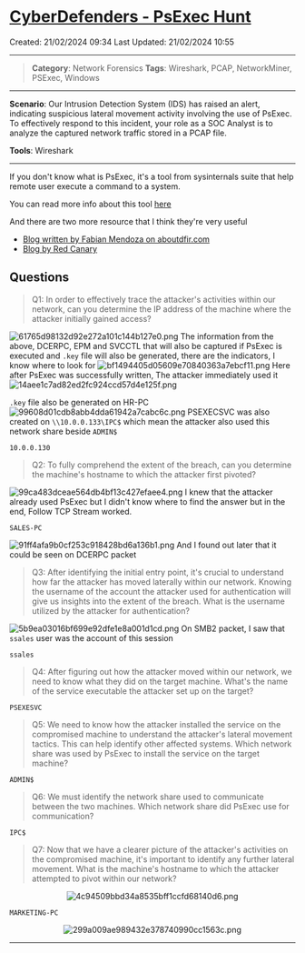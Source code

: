 # [CyberDefenders - PsExec Hunt](https://cyberdefenders.org/blueteam-ctf-challenges/psexec-hunt/)
Created: 21/02/2024 09:34
Last Updated: 21/02/2024 10:55
* * *
>**Category**: Network Forensics
>**Tags**: Wireshark, PCAP, NetworkMiner, PSExec, Windows
* * *
**Scenario**:
Our Intrusion Detection System (IDS) has raised an alert, indicating suspicious lateral movement activity involving the use of PsExec. To effectively respond to this incident, your role as a SOC Analyst is to analyze the captured network traffic stored in a PCAP file.

**Tools**: Wireshark
* * *
If you don't know what is PsExec, it's a tool from sysinternals suite that help remote user execute a command to a system.

You can read more info about this tool [here](https://learn.microsoft.com/en-us/sysinternals/downloads/psexec)

And there are two more resource that I think they're very useful
- [Blog written by Fabian Mendoza on aboutdfir.com](https://aboutdfir.com/the-key-to-identify-psexec/) 
- [Blog by Red Canary](https://redcanary.com/blog/threat-hunting-psexec-lateral-movement/)

## Questions
> Q1: In order to effectively trace the attacker's activities within our network, can you determine the IP address of the machine where the attacker initially gained access?

![61765d98132d92e272a101c144b127e0.png](/resources/61765d98132d92e272a101c144b127e0.png)
The information from the above, DCERPC, EPM and SVCCTL that will also be captured if PsExec is executed and `.key` file will also be generated, there are the indicators, I know where to look for
![bf1494405d05609e70840363a7ebcf11.png](/resources/bf1494405d05609e70840363a7ebcf11.png)
Here after PsExec was successfully written, The attacker immediately used it
![14aee1c7ad82ed2fc924ccd57d4e125f.png](/resources/14aee1c7ad82ed2fc924ccd57d4e125f.png)

`.key` file also be generated on HR-PC
![99608d01cdb8abb4dda61942a7cabc6c.png](/resources/99608d01cdb8abb4dda61942a7cabc6c.png)
PSEXECSVC was also created on `\\10.0.0.133\IPC$` which mean the attacker also used this network share beside `ADMIN$`

```
10.0.0.130
```

> Q2: To fully comprehend the extent of the breach, can you determine the machine's hostname to which the attacker first pivoted?

![99ca483dceae564db4bf13c427efaee4.png](/resources/99ca483dceae564db4bf13c427efaee4.png)
I knew that the attacker already used PsExec but I didn't know where to find the answer but in the end, Follow TCP Stream worked.
```
SALES-PC
```
![91ff4afa9b0cf253c918428bd6a136b1.png](/resources/91ff4afa9b0cf253c918428bd6a136b1.png)
And I found out later that it could be seen on DCERPC packet

> Q3: After identifying the initial entry point, it's crucial to understand how far the attacker has moved laterally within our network. Knowing the username of the account the attacker used for authentication will give us insights into the extent of the breach. What is the username utilized by the attacker for authentication?

![5b9ea03016bf699e92dfe1e8a001d1cd.png](/resources/5b9ea03016bf699e92dfe1e8a001d1cd.png)
On SMB2 packet, I saw that `ssales` user was the account of this session
```
ssales
```

> Q4: After figuring out how the attacker moved within our network, we need to know what they did on the target machine. What's the name of the service executable the attacker set up on the target?
```
PSEXESVC
```

> Q5: We need to know how the attacker installed the service on the compromised machine to understand the attacker's lateral movement tactics. This can help identify other affected systems. Which network share was used by PsExec to install the service on the target machine?
```
ADMIN$
```

> Q6: We must identify the network share used to communicate between the two machines. Which network share did PsExec use for communication?
```
IPC$
```

> Q7: Now that we have a clearer picture of the attacker's activities on the compromised machine, it's important to identify any further lateral movement. What is the machine's hostname to which the attacker attempted to pivot within our network?

<div align=center>

![4c94509bbd34a8535bff1ccfd68140d6.png](/resources/4c94509bbd34a8535bff1ccfd68140d6.png)
</div>

```
MARKETING-PC
```

<div align=center>

![299a009ae989432e378740990cc1563c.png](/resources/299a009ae989432e378740990cc1563c.png)
</div>

* * *